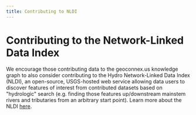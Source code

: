 ```yaml
---
title: Contributing to NLDI
---
```


# Contributing to the Network-Linked Data Index

We encourage those contributing data to the geoconnex.us knowledge graph to also consider contributing to the Hydro Network-Linked Data Index (NLDI), an open-source, USGS-hosted web service allowing data users to discover features of interest from contributed datasets based on "hydrologic" search (e.g. finding those features up/downstream mainstem rivers and tributaries from an arbitrary start point). Learn more about the NLDI [here](https://labs.waterdata.usgs.gov/docs/nldi/about-nldi/index.html). 